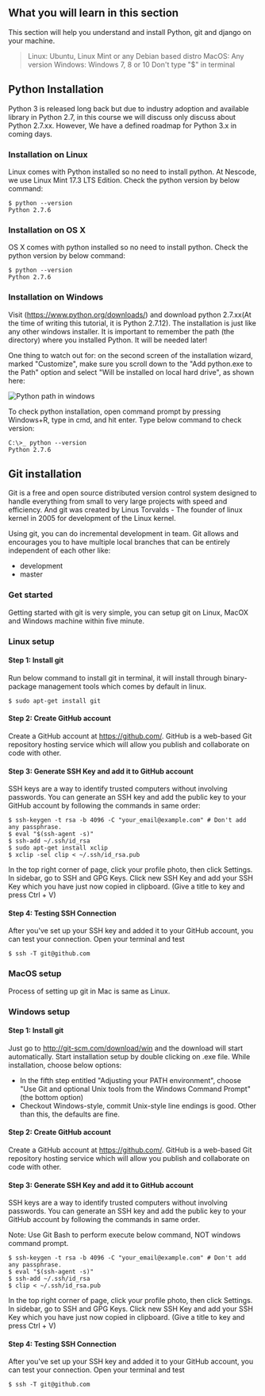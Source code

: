 ## What you will learn in this section

This section will help you understand and install Python, git and django on your machine.
> Linux: Ubuntu, Linux Mint or any Debian based distro
> MacOS: Any version
> Windows: Windows 7, 8 or 10
> Don't type "$" in terminal
## Python Installation
Python 3 is released long back but due to industry adoption and available library in Python 2.7, in this course we will discuss only discuss about Python 2.7.xx. However, We have a defined roadmap for Python 3.x in coming days.

### Installation on Linux
Linux comes with Python installed so no need to install python. At Nescode, we use Linux Mint 17.3 LTS Edition.
Check the python version by below command:

```
$ python --version
Python 2.7.6
```

### Installation on OS X
OS X comes with python installed so no need to install python. Check the python version by below command:

```
$ python --version
Python 2.7.6
```

### Installation on Windows
Visit (https://www.python.org/downloads/) and download python 2.7.xx(At the time of writing this tutorial, it is Python 2.7.12). The installation is just like any other windows installer. It is important to remember the path (the directory) where you installed Python. It will be needed later!

One thing to watch out for: on the second screen of the installation wizard, marked "Customize", make sure you scroll down to the "Add python.exe to the Path" option and select "Will be installed on local hard drive", as shown here:

![Python path in windows](https://s3.amazonaws.com/nescodehellodjango/tutorial/msi_install_path.png)

To check python installation, open command prompt by pressing Windows+R, type in cmd, and hit enter. Type below command to check version:

```
C:\>_ python --version
Python 2.7.6
```

## Git installation
Git is a free and open source distributed version control system designed to handle everything from small to very large projects with speed and efficiency. And git was created by Linus Torvalds - The founder of linux kernel in 2005 for development of the Linux kernel.

Using git, you can do incremental development in team. Git allows and encourages you to have multiple local branches that can be entirely independent of each other like:
- development
- master

### Get started
Getting started with git is very simple, you can setup git on Linux, MacOX and Windows machine within five minute.

### Linux setup

#### Step 1: Install git
Run below command to install git in terminal, it will install through binary-package management tools which comes by default in linux.
```
$ sudo apt-get install git
```
#### Step 2: Create GitHub account
Create a GitHub account at https://github.com/. GitHub is a web-based Git repository hosting service which will allow you publish and collaborate on code with other.

#### Step 3: Generate SSH Key and add it to GitHub account
SSH keys are a way to identify trusted computers without involving passwords. You can generate an SSH key and add the public key to your GitHub account by following the commands in same order:
```
$ ssh-keygen -t rsa -b 4096 -C "your_email@example.com" # Don't add any passphrase.
$ eval "$(ssh-agent -s)"
$ ssh-add ~/.ssh/id_rsa
$ sudo apt-get install xclip
$ xclip -sel clip < ~/.ssh/id_rsa.pub
```
In the top right corner of page, click your profile photo, then click Settings. In sidebar, go to SSH and GPG Keys. Click new SSH Key and add your SSH Key which you have just now copied in clipboard. (Give a title to key and press Ctrl + V)

#### Step 4: Testing SSH Connection
After you've set up your SSH key and added it to your GitHub account, you can test your connection. Open your terminal and test
```
$ ssh -T git@github.com
```
### MacOS setup
Process of setting up git in Mac is same as Linux.

### Windows setup

#### Step 1: Install git
Just go to http://git-scm.com/download/win and the download will start automatically. Start installation setup by double clicking on .exe file. While installation, choose below options:
- In the fifth step entitled "Adjusting your PATH environment", choose "Use Git and optional Unix tools from the Windows Command Prompt" (the bottom option)
- Checkout Windows-style, commit Unix-style line endings is good.
Other than this, the defaults are fine.

#### Step 2: Create GitHub account
Create a GitHub account at https://github.com/. GitHub is a web-based Git repository hosting service which will allow you publish and collaborate on code with other.

#### Step 3: Generate SSH Key and add it to GitHub account
SSH keys are a way to identify trusted computers without involving passwords. You can generate an SSH key and add the public key to your GitHub account by following the commands in same order.

Note: Use Git Bash to perform execute below command, NOT windows command prompt.
```
$ ssh-keygen -t rsa -b 4096 -C "your_email@example.com" # Don't add any passphrase.
$ eval "$(ssh-agent -s)"
$ ssh-add ~/.ssh/id_rsa
$ clip < ~/.ssh/id_rsa.pub
```
In the top right corner of page, click your profile photo, then click Settings. In sidebar, go to SSH and GPG Keys. Click new SSH Key and add your SSH Key which you have just now copied in clipboard. (Give a title to key and press Ctrl + V)

#### Step 4: Testing SSH Connection
After you've set up your SSH key and added it to your GitHub account, you can test your connection. Open your terminal and test
```
$ ssh -T git@github.com
```
